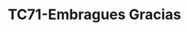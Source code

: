 ---
title: "TC71-Embragues Gracias"
url: /fusagasuga/tc71-embragues-gracias/
shop: Autowerkstatt
---